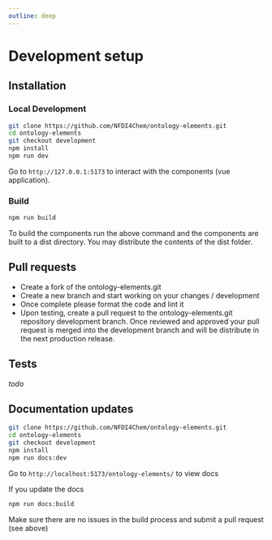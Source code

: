 ```yaml
---
outline: deep
---
```


# Development setup

## Installation

### Local Development

```bash
git clone https://github.com/NFDI4Chem/ontology-elements.git
cd ontology-elements
git checkout development
npm install
npm run dev
```
Go to ```http://127.0.0.1:5173``` to interact with the components (vue application).

### Build

```bash
npm run build
```

To build the components run the above command and the components are built to a dist directory. You may distribute the contents of the dist folder.

## Pull requests

- Create a fork of the ontology-elements.git
- Create a new branch and start working on your changes / development
- Once complete please format the code and lint it
- Upon testing, create a pull request to the ontology-elements.git repository development branch. Once reviewed and approved your pull request is merged into the development branch and will be distribute in the next production release.

## Tests

*todo*

## Documentation updates

```bash
git clone https://github.com/NFDI4Chem/ontology-elements.git
cd ontology-elements
git checkout development
npm install
npm run docs:dev
```

Go to ```http://localhost:5173/ontology-elements/``` to view docs

If you update the docs 

```bash
npm run docs:build
```

Make sure there are no issues in the build process and submit a pull request (see above)